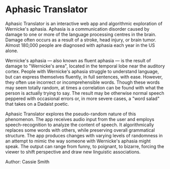 # Aphasic Translator

Aphasic Translator is an interactive web app and algorithmic exploration of Wernicke's aphasia. Aphasia is a communication disorder caused by damage to one or more of the language processing centres in the brain. Damage often occurs as a result of a stroke, head injury, or brain tumor. Almost 180,000 people are diagnosed with aphasia each year in the US alone.

Wernicke's aphasia — also known as fluent aphasia — is the result of damage to "Wernicke's area", located in the temporal lobe near the auditory cortex. People with Wernicke's aphasia struggle to understand language, but can express themselves fluently, in full sentences, with ease. However, they often use incorrect or incomprehensible words. Though these words may seem totally random, at times a correlation can be found with what the person is actually trying to say. The result may be otherwise normal speech peppered with occasional errors or, in more severe cases, a "word salad" that takes on a Dadaist poetic.

Aphasic Translator explores the pseudo-random nature of this phenomenon. The app receives audio input from the user and employs speech-recognition to analyze the content of speech. It algorithmically replaces some words with others, while preserving overall grammatical structure. The app produces changes with varying levels of randomness in an attempt to mimic the way someone with Wernicke's aphasia might speak. The output can range from funny, to poignant, to bizarre, forcing the viewer to shift perspective and draw new linguistic associations.

Author: Cassie Smith

